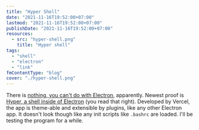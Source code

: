 ```yaml
---
title: "Hyper Shell"
date: "2021-11-16T19:52:00+07:00"
lastmod: "2021-11-16T19:52:00+07:00"
publishDate: "2021-11-16T19:52:00+07:00"
resources:
  - src: "hyper-shell.png"
    title: "Hyper shell"
tags:
  - "shell"
  - "electron"
  - "link"
fmContentType: "blog"
cover: "./hyper-shell.png"
---
```


There is [nothing, you can't do with Electron](https://github.com/sindresorhus/awesome-electron), apparently. Newest proof is [Hyper, a shell inside of Electron](https://hyper.is/) (you read that right). Developed by Vercel, the app is theme-able and extensible by plugins, like any other Electron app. It doesn't look though like any init scripts like `.bashrc` are loaded. I'll be testing the program for a while.
